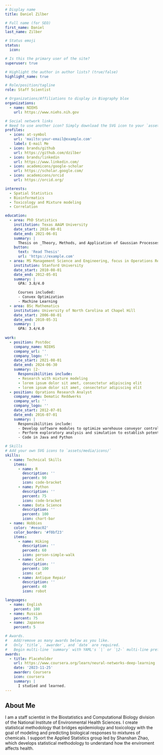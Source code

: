 ```yaml
---
# Display name
title: Daniel Zilber

# Full name (for SEO)
first_name: Daniel
last_name: Zilber

# Status emoji
status:
  icon: 

# Is this the primary user of the site?
superuser: true

# Highlight the author in author lists? (true/false)
highlight_name: true

# Role/position/tagline
role: Staff Scientist

# Organizations/Affiliations to display in Biography blox
organizations:
  - name: NIEHS
    url: https://www.niehs.nih.gov

# Social network links
# Need to use another icon? Simply download the SVG icon to your `assets/media/icons/` folder.
profiles:
  - icon: at-symbol
    url: 'mailto:your-email@example.com'
    label: E-mail Me
  - icon: brands/github
    url: https://github.com/dzilber
  - icon: brands/linkedin
    url: https://www.linkedin.com/
  - icon: academicons/google-scholar
    url: https://scholar.google.com/
  - icon: academicons/orcid
    url: https://orcid.org/

interests:
  - Spatial Statistics
  - Bioinformatics
  - Toxicology and Mixture modeling
  - Correlation

education:
  - area: PhD Statistics
    institution: Texas AA&M University
    date_start: 2016-08-01
    date_end: 2021-06-01
    summary: |
      Thesis on _Theory, Methods, and Application of Gaussian Processes_. Supervised by [Prof Matthias Katzfuss](https://example.com) and [Debdeep Pati]. 
    button:
      text: 'Read Thesis'
      url: 'https://example.com'
  - area: MS Management Science and Engineering, focus in Operations Research
    institution: Stanford University
    date_start: 2010-08-01
    date_end: 2012-05-01
    summary: |
      GPA: 3.8/4.0

      Courses included:
      - Convex Optimization
      - Machine Learning
  - area: BSc Mathematics
    institution: University of North Carolina at Chapel Hill
    date_start: 2006-08-01
    date_end: 2010-05-31
    summary: |
      GPA: 3.4/4.0
    
work:
  - position: Postdoc
    company_name: NIEHS
    company_url: ''
    company_logo: ''
    date_start: 2021-08-01
    date_end: 2024-06-30
    summary: |2-
      Responsibilities include:
      - Research with mixture modeling
      - lorem ipsum dolor sit amet, consectetur adipiscing elit
      - lorem ipsum dolor sit amet, consectetur adipiscing elit
  - position: Oprations Research Analyst
    company_name: Dematic Reddwerks
    company_url: ''
    company_logo: ''
    date_start: 2012-07-01
    date_end: 2016-07-01
    summary: |
      Responsibilities include:
      - Develop software modules to optimize warehouse conveyor control and task scheduling
      - Perform exploratory analysis and simulation to establish potential ROI for warehouse automation software and equipment
      - Code in Java and Python

# Skills
# Add your own SVG icons to `assets/media/icons/`
skills:
  - name: Technical Skills
    items:
      - name: R
        description: ''
        percent: 90
        icon: code-bracket
      - name: Python
        description: ''
        percent: 75
        icon: code-bracket
      - name: Data Science
        description: ''
        percent: 100
        icon: chart-bar
  - name: Hobbies
    color: '#eeac02'
    color_border: '#f0bf23'
    items:
      - name: Hiking
        description: ''
        percent: 60
        icon: person-simple-walk
      - name: Cats
        description: ''
        percent: 100
        icon: cat
      - name: Antique Repair
        description: ''
        percent: 40
        icon: robot

languages:
  - name: English
    percent: 100
  - name: Russian
    percent: 75
  - name: Japanese
    percent: 5

# Awards.
#   Add/remove as many awards below as you like.
#   Only `title`, `awarder`, and `date` are required.
#   Begin multi-line `summary` with YAML's `|` or `|2-` multi-line prefix and indent 2 spaces below.
awards:
  - title: Placeholder
    url: https://www.coursera.org/learn/neural-networks-deep-learning
    date: '2023-11-25'
    awarder: Coursera
    icon: coursera
    summary: |
      I studied and learned.
---
```


## About Me

I am a staff scientist in the Biostatistics and Computational Biology division of the National Institute of Environmental Health Sciences. I create statistical methodology that bridges epidemiology and toxicology with the goal of modeling and predicting biological responses to mixtures of chemicals.  I support the Applied Statistics group led by Shanshan Zhao, which develops statistical methodology to understand how the enviroment affects health.
